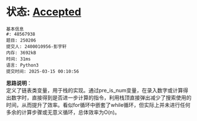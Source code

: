 # 状态: [Accepted](http://xzmdsa.openjudge.cn/2025hw2/solution/48567938/)
```
基本信息
#: 48567938
题目: 250206
提交人: 2400010956-彭宇轩
内存: 3692kB
时间: 31ms
语言: Python3
提交时间: 2025-03-15 00:10:56
```

**思路说明**：  
定义了链表类变量，用于栈的实现。通过pre_is_num变量，在录入数字或计算得出数字时，直接得到是否进一步计算的指令，利用栈顶直接弹出减少了搜索使用的时间，从而提升了效率。看似for循环中嵌套了while循环，但实际上并未进行任何多余的计算步骤或无意义循环，总体效率为O(n)。
